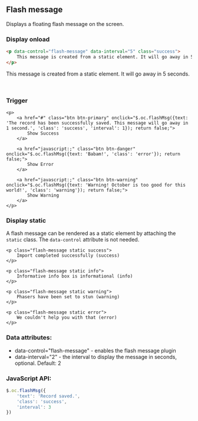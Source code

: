 ## Flash message

Displays a floating flash message on the screen.

### Display onload

```html
<p data-control="flash-message" data-interval="5" class="success">
    This message is created from a static element. It will go away in 5 seconds.
</p>
```

<p data-control="flash-message" data-interval="5" class="info">
    This message is created from a static element. It will go away in 5 seconds.
</p>

<br />


### Trigger

    <p>
        <a href="#" class="btn btn-primary" onclick="$.oc.flashMsg({text: 'The record has been successfully saved. This message will go away in 1 second.', 'class': 'success', 'interval': 1}); return false;">
            Show Success
        </a>

        <a href="javascript:;" class="btn btn-danger" onclick="$.oc.flashMsg({text: 'Babam!', 'class': 'error'}); return false;">
            Show Error
        </a>

        <a href="javascript:;" class="btn btn-warning" onclick="$.oc.flashMsg({text: 'Warning! October is too good for this world!', 'class': 'warning'}); return false;">
            Show Warning
        </a>
    </p>


### Display static

A flash message can be rendered as a static element by attaching the `static` class. The `data-control` attribute is not needed.

    <p class="flash-message static success">
        Import completed successfully (success)
    </p>

    <p class="flash-message static info">
        Informative info box is informational (info)
    </p>

    <p class="flash-message static warning">
        Phasers have been set to stun (warning)
    </p>

    <p class="flash-message static error">
        We couldn't help you with that (error)
    </p>

### Data attributes:

- data-control="flash-message" - enables the flash message plugin
- data-interval="2" - the interval to display the message in seconds, optional. Default: 2

### JavaScript API:

```js
$.oc.flashMsg({
    'text': 'Record saved.',
    'class': 'success',
    'interval': 3
})
```
